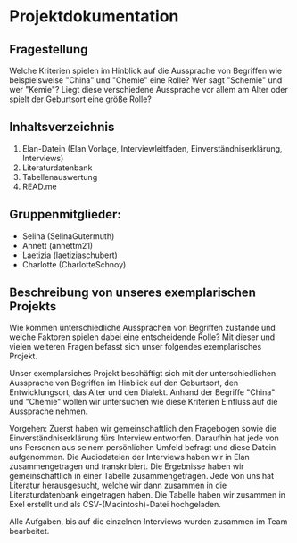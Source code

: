 # Projektdokumentation 

## Fragestellung 
Welche Kriterien spielen im Hinblick auf die Aussprache von Begriffen wie beispielsweise "China" und "Chemie" eine Rolle?
Wer sagt "Schemie" und wer "Kemie"? Liegt diese verschiedene Aussprache vor allem am Alter oder spielt der Geburtsort eine größe Rolle?

## Inhaltsverzeichnis 
1.  Elan-Datein (Elan Vorlage, Interviewleitfaden, Einverständniserklärung, Interviews)
2.  Literaturdatenbank 
3.  Tabellenauswertung 
4.  READ.me

## Gruppenmitglieder:
- Selina (SelinaGutermuth)
- Annett (annettm21)
- Laetizia (laetiziaschubert)
- Charlotte (CharlotteSchnoy) 

## Beschreibung von unseres exemplarischen Projekts

Wie kommen unterschiedliche Aussprachen von Begriffen zustande und welche Faktoren spielen dabei eine entscheidende Rolle? Mit dieser und vielen weiteren Fragen befasst sich unser folgendes exemplarisches Projekt. 

Unser exemplarsiches Projekt beschäftigt sich mit der unterschiedlichen Aussprache von Begriffen im Hinblick auf den Geburtsort, den Entwicklungsort, das Alter und den Dialekt. Anhand der Begriffe "China" und "Chemie" wollen wir untersuchen wie diese Kriterien Einfluss auf die Aussprache nehmen. 


Vorgehen: 
Zuerst haben wir gemeinschaftlich den Fragebogen sowie die Einverständniserklärung fürs Interview entworfen. Daraufhin hat jede von uns Personen aus seinem persönlichen Umfeld befragt und diese Datein aufgenommen. Die Audiodateien der Interviews haben wir in Elan zusammengetragen und transkribiert. Die Ergebnisse haben wir gemeinschaftlich in einer Tabelle zusammengetragen. Jede von uns hat Literatur herausgesucht, welche wir dann zusammen in die Literaturdatenbank eingetragen haben. Die Tabelle haben wir zusammen in Exel erstellt und als CSV-(Macintosh)-Datei hochgeladen. 


Alle Aufgaben, bis auf die einzelnen Interviews wurden zusammen im Team bearbeitet. 
